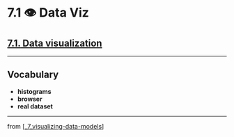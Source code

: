 # 7.1 👁 Data Viz

## [**7.1.** Data visualization](https://livebook.manning.com/book/deep-learning-with-javascript/chapter-7/9)

---

## **Vocabulary**

- **histograms**
- **browser**
- **real dataset**

<link rel="stylesheet" type="text/css" media="all" href="../../../assets/css/custom.css" />

---

from [[_7_visualizing-data-models]]

[//begin]: # "Autogenerated link references for markdown compatibility"
[_7_visualizing-data-models]: ../_7_visualizing-data-models.md "👁 Viz Data & Models"
[//end]: # "Autogenerated link references"
